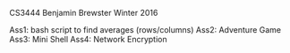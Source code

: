 CS3444
Benjamin Brewster
Winter 2016

Ass1: bash script to find averages (rows/columns)
Ass2: Adventure Game
Ass3: Mini Shell
Ass4: Network Encryption

